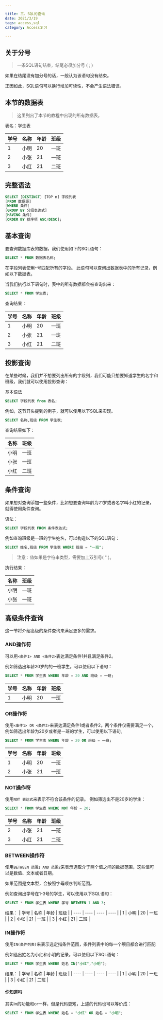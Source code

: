 ```yaml
---

title: 三、SQL的查询
date: 2021/3/19
tags: access,sql
category: Access复习

---
```


## 关于分号

> 一条SQL语句结束，结尾必须加分号 ( ; )

如果在结尾没有加分号的话，一般认为该语句没有结束。

正因如此，SQL语句可以换行增加可读性，不会产生语法错误。
<!-- more -->
## 本节的数据表

> 这里列出了本节的教程中出现的所有数据表。

表名：学生表

 | 学号 | 名称 | 年龄 | 班级 |
 | ---- | ---- | ---- | ---- |
 | 1    | 小明 | 20   | 一班 |
 | 2    | 小张 | 21   | 一班 |
 | 3    | 小红 | 21   | 二班 |

## 完整语法

``` sql
SELECT [DISTINCT] [TOP n] 字段列表
[FROM 数据源]
[WHERE 条件]
[GROUP BY 分组表达式]
[HAVING 条件]
[ORDER BY 排序项 ASC/DESC];

```

## 基本查询

要查询数据库表的数据，我们使用如下的SQL语句：

```sql
SELECT * FROM 数据表名称;
```

在字段列表使用`*`号匹配所有的字段。
此语句可以查询出数据表中的所有记录，例如以下数据表。

当我们执行以下语句时，表中的所有数据都会被查询出来：

 ```sql
 SELECT * FROM 学生表;
 ```

 查询结果：

 | 学号 | 名称 | 年龄 | 班级 |
 | ---- | ---- | ---- | ---- |
 | 1    | 小明 | 20   | 一班 |
 | 2    | 小张 | 21   | 一班 |
 | 3    | 小红 | 21   | 二班 |

## 投影查询

在某些时候，我们并不想要列出所有的字段列，我们可能只想要知道学生的名字和班级，我们就可以使用投影查询：

基本语法

```sql
SELECT 字段列表 from 表名;
```

例如，这节开头提到的例子，就可以使用以下SQL来实现。

```sql
SELECT 名称,班级 FROM 学生表;
```

查询结果如下：

| 名称 | 班级 |
| ---- | ---- |
| 小明 | 一班 |
| 小张 | 一班 |
| 小红 | 二班 |

## 条件查询

如果想对查询添加一些条件，比如想要查询年龄为21岁或者名字叫小红的记录，就得使用条件查询。

语法：

```sql
SELECT 字段列表 FROM 条件表达式;
```

例如查询班级是一班的学生姓名，可以构造以下的SQL语句：

```sql
SELECT 姓名,班级 FROM 学生表 WHERE 班级 = "一班";
```

> 注意：值如果是字符串类型，需要加上双引号( " )。

执行结果：

| 名称 | 班级 |
| ---- | ---- |
| 小明 | 一班 |
| 小张 | 一班 |

## 高级条件查询

这一节将介绍高级的条件查询来满足更多的需求。

### AND操作符


可以用`<条件1> AND <条件2>`表达满足条件1并且满足条件2。

例如筛选出年龄20岁的的一班学生，可以使用以下语句：

```sql
SELECT * FROM 学生表 WHERE 年龄 = 20 AND 班级 = 一班;
```

| 学号 | 名称 | 年龄 | 班级 |
| ---- | ---- | ---- | ---- |
| 1    | 小明 | 20   | 一班 |

### OR操作符

使用`<条件1> OR <条件2>`来表达满足条件1或者条件2，两个条件仅需要满足一个，例如筛选出年龄为20岁或者是一班的学生，可以使用以下语句。

```sql
SELECT * FROM 学生表 WHERE 年龄 = 20 OR 班级 = 一班;
```

| 学号 | 名称 | 年龄 | 班级 |
| ---- | ---- | ---- | ---- |
| 1    | 小明 | 20   | 一班 |
| 2    | 小张 | 21   | 一班 |

### NOT操作符

使用`NOT 表达式`来表示不符合该条件的记录。
例如筛选出不是20岁的学生：

```sql
SELECT * FROM 学生表 WHERE NOT 年龄 = 20;
```

| 学号 | 名称 | 年龄 | 班级 |
| ---- | ---- | ---- | ---- |
| 2    | 小张 | 21   | 一班 |
| 3    | 小红 | 21   | 二班 |

### BETWEEN操作符

使用`BETWEEN 范围1 AND 范围2`来表示选取介于两个值之间的数据范围，这些值可以是数值、文本或者日期。

如果范围是文本型，会按照字母顺序判断范围。

例如查询出学号在1-3号的学生，可以使用以下SQL语句：

```sql
SELECT * FROM 学生表 WHERE 学号 BETWEEN 1 AND 3;
```

结果：
| 学号 | 名称 | 年龄 | 班级 |
| ---- | ---- | ---- | ---- |
| 1    | 小明 | 20   | 一班 |
| 2    | 小张 | 21   | 一班 |
| 3    | 小红 | 21   | 二班 |

### IN操作符

使用`IN(条件列表)`来表示选定指条件范围，条件列表中的每一个项目都会进行匹配

例如选出姓名为小红和小明的记录，可以使用以下SQL语句：

```sql
SELECT * FROM 学生表 WHERE 姓名 IN("小红","小明");
```

结果：
| 学号 | 名称 | 年龄 | 班级 |
| ---- | ---- | ---- | ---- |
| 1    | 小明 | 20   | 一班 |
| 3    | 小红 | 21   | 二班 |

#### 你知道吗

其实in的功能和or一样，但是代码更短，上述的代码也可以等价成：

```sql
SELECT * FROM 学生表 WHERE 姓名 = "小红" OR 姓名 = "小明";
```
